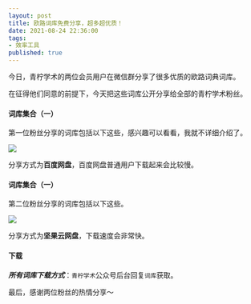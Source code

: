 ```yaml
---
layout: post
title: 欧路词库免费分享，超多超优质！
date: 2021-08-24 22:36:00
tags: 
- 效率工具
published: true
---
```




今日，青柠学术的两位会员用户在微信群分享了很多优质的欧路词典词库。

在征得他们同意的前提下，今天把这些词库公开分享给全部的青柠学术粉丝。

#### 词库集合（一）

第一位粉丝分享的词库包括以下这些，感兴趣可以看看，我就不详细介绍了。

![](https://gitee.com/iseex/figurebed/raw/master/img/20210823184227.png)

分享方式为**百度网盘**，百度网盘普通用户下载起来会比较慢。

#### 词库集合（一）

第二位粉丝分享的词库包括以下这些。

![](https://gitee.com/iseex/figurebed/raw/master/img/20210823184435.png)

分享方式为**坚果云网盘**，下载速度会非常快。

#### 下载

***所有词库下载方式***：`青柠学术`公众号后台回复`词库`获取。

最后，感谢两位粉丝的热情分享～